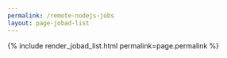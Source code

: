 ```yaml
---
permalink: /remote-nodejs-jobs
layout: page-jobad-list
---
```

{% include render_jobad_list.html permalink=page.permalink %}
